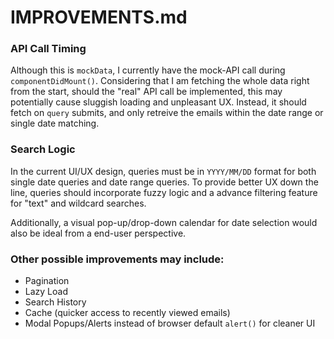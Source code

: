 # IMPROVEMENTS.md

### API Call Timing
Although this is `mockData`, I currently have the mock-API call during `componentDidMount()`. Considering that I am fetching the whole data right from the start, should the "real" API call be implemented, this may potentially cause sluggish loading and unpleasant UX. Instead, it should fetch on `query` submits, and only retreive the emails within the date range or single date matching.

### Search Logic
In the current UI/UX design, queries must be in `YYYY/MM/DD` format for both single date queries and date range queries. To provide better UX down the line, queries should incorporate fuzzy logic and a advance filtering feature for "text" and wildcard searches.

Additionally, a visual pop-up/drop-down calendar for date selection would also be ideal from a end-user perspective.

### Other possible improvements may include:
- Pagination
- Lazy Load
- Search History
- Cache (quicker access to recently viewed emails)
- Modal Popups/Alerts instead of browser default `alert()` for cleaner UI
